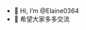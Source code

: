 - 👋 Hi, I’m @Elaine0364
- 🌱 希望大家多多交流

<!---
Elaine0364/Elaine0364 is a ✨ special ✨ repository because its `README.md` (this file) appears on your GitHub profile.
You can click the Preview link to take a look at your changes.
--->
